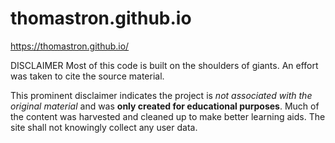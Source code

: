 # thomastron.github.io

https://thomastron.github.io/


DISCLAIMER 
Most of this code is built on the shoulders of giants. An effort was taken to cite the source material. 

This prominent disclaimer indicates the project is *not associated with the original material* and was **only created for educational purposes**. Much of the content was harvested and cleaned up to make better learning aids. The site shall not knowingly collect any user data. 

